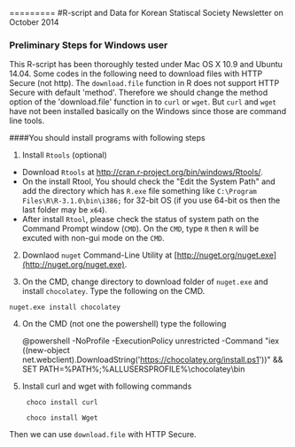=========
#R-script and Data for Korean Statiscal Society Newsletter on October 2014


### Preliminary Steps for Windows user
This R-script has been thoroughly tested under Mac OS X 10.9 and Ubuntu 14.04.
Some codes in the following need to download files with HTTP Secure (not http).
The `download.file` function in R does not support HTTP Secure with default 'method'.
Therefore we should change the method option of the 'download.file' function in to `curl` or `wget`.
But `curl` and `wget` have not been installed basically on the Windows since those are command line tools.


####You should install programs with following steps 
1. Install `Rtools` (optional)
  * Download `Rtools` at http://cran.r-project.org/bin/windows/Rtools/.
  * On the install Rtool, You should check the "Edit the System Path" and add the directory which has `R.exe` file something like `C:\Program Files\R\R-3.1.0\bin\i386;` for 32-bit OS (if you use 64-bit os then the last folder may be `x64`). 
  * After install `Rtool`, please check the status of system path on the Command Prompt window (`CMD`). On the `CMD`, type `R` then `R` will be excuted with non-gui mode on the `CMD`.

2. Downlaod `nuget` Command-Line Utility at [http://nuget.org/nuget.exe](http://nuget.org/nuget.exe).

3. On the CMD, change directory to download folder of `nuget.exe` and install `chocolatey`. Type the following on the CMD.
```shell
nuget.exe install chocolatey
```
4. On the CMD (not one the powershell) type the following



	@powershell -NoProfile -ExecutionPolicy unrestricted -Command "iex ((new-object net.webclient).DownloadString('https://chocolatey.org/install.ps1'))" && SET PATH=%PATH%;%ALLUSERSPROFILE%\chocolatey\bin


5. Install curl and wget with following commands
 
		choco install curl

		choco install Wget

  Then we can use `download.file` with HTTP Secure.
